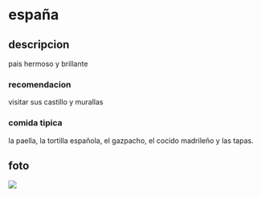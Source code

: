 # españa

## descripcion

pais hermoso y brillante

### recomendacion

visitar sus castillo y  murallas



### comida tipica

la paella, la tortilla española, el gazpacho, el cocido madrileño y las tapas.


## foto

![](https://a.travel-assets.com/findyours-php/viewfinder/images/res70/52000/52309-Seville.jpg)